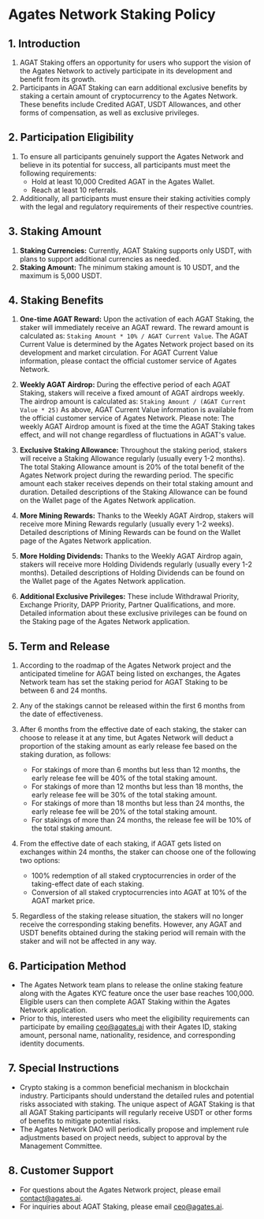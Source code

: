 
# Agates Network Staking Policy

## 1. Introduction
1. AGAT Staking offers an opportunity for users who support the vision of the Agates Network to actively participate in its development and benefit from its growth.  
2. Participants in AGAT Staking can earn additional exclusive benefits by staking a certain amount of cryptocurrency to the Agates Network. These benefits include Credited AGAT, USDT Allowances, and other forms of compensation, as well as exclusive privileges.

## 2. Participation Eligibility
1. To ensure all participants genuinely support the Agates Network and believe in its potential for success, all participants must meet the following requirements:
	* Hold at least 10,000 Credited AGAT in the Agates Wallet.
	* Reach at least 10 referrals.
2. Additionally, all participants must ensure their staking activities comply with the legal and regulatory requirements of their respective countries.

## 3. Staking Amount
1. **Staking Currencies:**  Currently, AGAT Staking supports only USDT, with plans to support additional currencies as needed.
2. **Staking Amount:**  The minimum staking amount is 10 USDT, and the maximum is 5,000 USDT.

## 4. Staking Benefits

1. **One-time AGAT Reward:** Upon the activation of each AGAT Staking, the staker will immediately receive an AGAT reward. The reward amount is calculated as: `Staking Amount * 10% / AGAT Current Value`. The AGAT Current Value is determined by the Agates Network project based on its development and market circulation. For AGAT Current Value information, please contact the official customer service of Agates Network.

2. **Weekly AGAT Airdrop:** During the effective period of each AGAT Staking, stakers will receive a fixed amount of AGAT airdrops weekly. The airdrop amount is calculated as: `Staking Amount / (AGAT Current Value * 25)`  As above, AGAT Current Value information is available from the official customer service of Agates Network. Please note: The weekly AGAT Airdrop amount is fixed at the time the AGAT Staking takes effect, and will not change regardless of fluctuations in AGAT's value.

3. **Exclusive Staking Allowance:** Throughout the staking period, stakers will receive a Staking Allowance regularly (usually every 1-2 months). The total Staking Allowance amount is 20% of the total benefit of the Agates Network project during the rewarding period. The specific amount each staker receives depends on their total staking amount and duration. Detailed descriptions of the Staking Allowance can be found on the Wallet page of the Agates Network application.

4. **More Mining Rewards:** Thanks to the Weekly AGAT Airdrop, stakers will receive more Mining Rewards regularly (usually every 1-2 weeks). Detailed descriptions of Mining Rewards can be found on the Wallet page of the Agates Network application.

5. **More Holding Dividends:** Thanks to the Weekly AGAT Airdrop again, stakers will receive more Holding Dividends regularly (usually every 1-2 months). Detailed descriptions of Holding Dividends can be found on the Wallet page of the Agates Network application.

6. **Additional Exclusive Privileges:** These include Withdrawal Priority, Exchange Priority, DAPP Priority, Partner Qualifications, and more. Detailed information about these exclusive privileges can be found on the Staking page of the Agates Network application.


## 5. Term and Release

1. According to the roadmap of the Agates Network project and the anticipated timeline for AGAT being listed on exchanges, the Agates Network team has set the staking period for AGAT Staking to be between 6 and 24 months.

2. Any of the stakings cannot be released within the first 6 months from the date of effectiveness.

3. After 6 months from the effective date of each staking, the staker can choose to release it at any time, but Agates Network will deduct a proportion of the staking amount  as early release fee based on the staking duration, as follows:
	* For stakings of more than 6 months but less than 12 months, the early release fee will be 40% of the total staking amount.
	* For stakings of more than 12 months but less than 18 months, the early release fee  will be 30% of the total staking amount.
	* For stakings of more than 18 months but less than 24 months, the early release fee  will be 20% of the total staking amount.
	* For stakings of more than 24 months, the release fee  will be 10% of the total staking amount.

4. From the effective date of each staking, if AGAT gets listed on exchanges within 24 months, the staker can choose one of the following two options:
	* 100% redemption of all staked cryptocurrencies in order of the taking-effect date of each staking.
	* Conversion of all staked cryptocurrencies into AGAT at 10% of the AGAT market price.

5. Regardless of the staking release situation, the stakers will no longer receive the corresponding staking benefits. However, any AGAT and USDT benefits obtained during the staking period will remain with the staker and will not be affected in any way.

## 6. Participation Method
* The Agates Network team plans to release the online staking feature along with the Agates KYC feature once the user base reaches 100,000. Eligible users can then complete AGAT Staking within the Agates Network application.  
* Prior to this, interested users who meet the eligibility requirements can participate by emailing ceo@agates.ai with their Agates ID, staking amount, personal name, nationality, residence, and corresponding identity documents.

## 7. Special Instructions
* Crypto staking is a common beneficial mechanism in blockchain industry. Participants should understand the detailed rules and potential risks associated with staking. The unique aspect of AGAT Staking is that all AGAT Staking participants will regularly receive USDT or other forms of benefits to mitigate potential risks.  
* The Agates Network DAO will periodically propose and implement rule adjustments based on project needs, subject to approval by the Management Committee.

## 8. Customer Support
* For questions about the Agates Network project, please email [contact@agates.ai](mailTo:contact@agates.ai).
* For inquiries about AGAT Staking, please email [ceo@agates.ai](mailTo:ceo@agates.ai).
